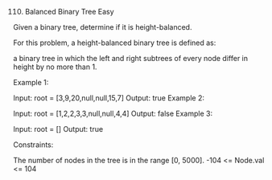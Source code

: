 110. Balanced Binary Tree
Easy

Given a binary tree, determine if it is height-balanced.

For this problem, a height-balanced binary tree is defined as:

a binary tree in which the left and right subtrees of every node differ in height by no more than 1.

 

Example 1:


Input: root = [3,9,20,null,null,15,7]
Output: true
Example 2:


Input: root = [1,2,2,3,3,null,null,4,4]
Output: false
Example 3:

Input: root = []
Output: true
 

Constraints:

The number of nodes in the tree is in the range [0, 5000].
-104 <= Node.val <= 104

